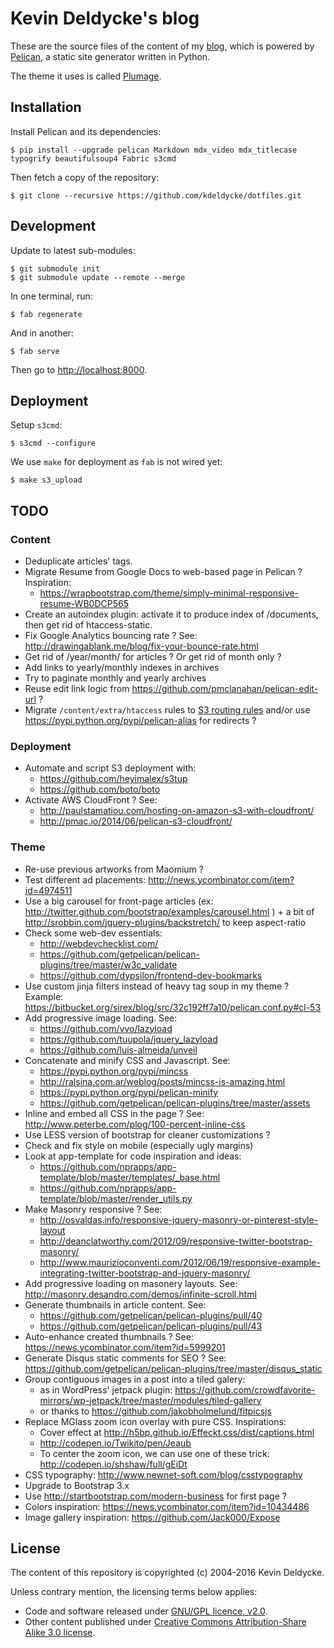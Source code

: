 Kevin Deldycke's blog
=====================

These are the source files of the content of my 
[blog](http://kevin.deldycke.com), which is powered by
[Pelican](http://getpelican.com), a static site generator written in Python.

The theme it uses is called [Plumage](https://github.com/kdeldycke/plumage).


Installation
------------

Install Pelican and its dependencies:

    $ pip install --upgrade pelican Markdown mdx_video mdx_titlecase typogrify beautifulsoup4 Fabric s3cmd

Then fetch a copy of the repository:

    $ git clone --recursive https://github.com/kdeldycke/dotfiles.git


Development
-----------

Update to latest sub-modules:

    $ git submodule init
    $ git submodule update --remote --merge

In one terminal, run:

    $ fab regenerate

And in another:

    $ fab serve

Then go to [http://localhost:8000](http://localhost:8000).


Deployment
----------

Setup `s3cmd`:

    $ s3cmd --configure

We use `make` for deployment as `fab` is not wired yet:

    $ make s3_upload


TODO
----

### Content

  * Deduplicate articles' tags.
  * Migrate Resume from Google Docs to web-based page in Pelican ? Inspiration:
      * https://wrapbootstrap.com/theme/simply-minimal-responsive-resume-WB0DCP565
  * Create an autoindex plugin: activate it to produce index of /documents, then get rid of
    htaccess-static.
  * Fix Google Analytics bouncing rate ? See: http://drawingablank.me/blog/fix-your-bounce-rate.html
  * Get rid of /year/month/ for articles ? Or get rid of month only ?
  * Add links to yearly/monthly indexes in archives
  * Try to paginate monthly and yearly archives
  * Reuse edit link logic from https://github.com/pmclanahan/pelican-edit-url ?
  * Migrate `/content/extra/htaccess` rules to [S3 routing rules](http://docs.aws.amazon.com/AmazonS3/latest/dev/HowDoIWebsiteConfiguration.html#configure-bucket-as-website-routing-rule-syntax) and/or use https://pypi.python.org/pypi/pelican-alias for redirects ?

### Deployment

  * Automate and script S3 deployment with:
      * https://github.com/heyimalex/s3tup
      * https://github.com/boto/boto
  * Activate AWS CloudFront ? See:
      * http://paulstamatiou.com/hosting-on-amazon-s3-with-cloudfront/
      * http://pmac.io/2014/06/pelican-s3-cloudfront/

### Theme

  * Re-use previous artworks from Maomium ?
  * Test different ad placements: http://news.ycombinator.com/item?id=4974511
  * Use a big carousel for front-page articles (ex: http://twitter.github.com/bootstrap/examples/carousel.html ) + a bit of http://srobbin.com/jquery-plugins/backstretch/ to keep aspect-ratio
  * Check some web-dev essentials:
      * http://webdevchecklist.com/
      * https://github.com/getpelican/pelican-plugins/tree/master/w3c_validate
      * https://github.com/dypsilon/frontend-dev-bookmarks
  * Use custom jinja filters instead of heavy tag soup in my theme ? Example: https://bitbucket.org/sirex/blog/src/32c192ff7a10/pelican.conf.py#cl-53
  * Add progressive image loading. See:
      * https://github.com/vvo/lazyload
      * https://github.com/tuupola/jquery_lazyload
      * https://github.com/luis-almeida/unveil
  * Concatenate and minify CSS and Javascript. See:
      * https://pypi.python.org/pypi/mincss
      * http://ralsina.com.ar/weblog/posts/mincss-is-amazing.html
      * https://pypi.python.org/pypi/pelican-minify
      * https://github.com/getpelican/pelican-plugins/tree/master/assets
  * Inline and embed all CSS in the page ? See: http://www.peterbe.com/plog/100-percent-inline-css
  * Use LESS version of bootstrap for cleaner customizations ?
  * Check and fix style on mobile (especially ugly margins)
  * Look at app-template for code inspiration and ideas:
      *  https://github.com/nprapps/app-template/blob/master/templates/_base.html
      *  https://github.com/nprapps/app-template/blob/master/render_utils.py
  * Make Masonry responsive ? See:
      * http://osvaldas.info/responsive-jquery-masonry-or-pinterest-style-layout
      * http://deanclatworthy.com/2012/09/responsive-twitter-bootstrap-masonry/
      * http://www.maurizioconventi.com/2012/06/19/responsive-example-integrating-twitter-bootstrap-and-jquery-masonry/
  * Add progressive loading on masonery layouts. See: http://masonry.desandro.com/demos/infinite-scroll.html
  * Generate thumbnails in article content. See:
      * https://github.com/getpelican/pelican-plugins/pull/40
      * https://github.com/getpelican/pelican-plugins/pull/43
  * Auto-enhance created thumbnails ? See: https://news.ycombinator.com/item?id=5999201
  * Generate Disqus static comments for SEO ? See: https://github.com/getpelican/pelican-plugins/tree/master/disqus_static
  * Group contiguous images in a post into a tiled galery:
      * as in WordPress' jetpack plugin: https://github.com/crowdfavorite-mirrors/wp-jetpack/tree/master/modules/tiled-gallery
      * or thanks to https://github.com/jakobholmelund/fitpicsjs
  * Replace MGlass zoom icon overlay with pure CSS. Inspirations:
      * Cover effect at http://h5bp.github.io/Effeckt.css/dist/captions.html
      * http://codepen.io/Twikito/pen/Jeaub
      * To center the zoom icon, we can use one of these trick: http://codepen.io/shshaw/full/gEiDt
  * CSS typography: http://www.newnet-soft.com/blog/csstypography
  * Upgrade to Bootstrap 3.x
  * Use http://startbootstrap.com/modern-business for first page ?
  * Colors inspiration: https://news.ycombinator.com/item?id=10434486
  * Image gallery inspiration: https://github.com/Jack000/Expose


License
-------

The content of this repository is copyrighted (c) 2004-2016 Kevin Deldycke.

Unless contrary mention, the licensing terms below applies:

  * Code and software released under [GNU/GPL licence, 
    v2.0](http://www.fsf.org/licensing/licenses/gpl.html).
  * Other content published under [Creative Commons Attribution-Share Alike 3.0
    license](http://creativecommons.org/licenses/by-sa/3.0/).
